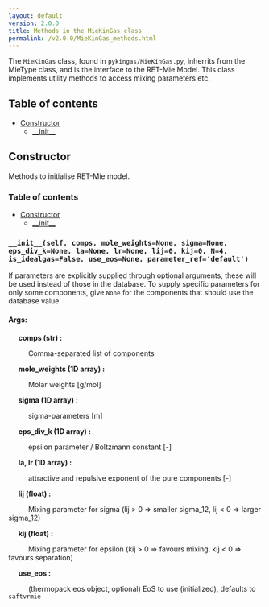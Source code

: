 ```yaml
---
layout: default
version: 2.0.0
title: Methods in the MieKinGas class
permalink: /v2.0.0/MieKinGas_methods.html
---
```


<!--- 
Generated at: 2023-11-06T11:51:33.100771
This is an auto-generated file, generated using the script at KineticGas/pyUtils/markdown_from_docstrings.py
The file is created by parsing the docstrings of the methods in the 
MieKinGas class. For instructions on how to use the parser routines, see the
file KineticGas/pyUtils/markdown_from_docstrings.py--->

The `MieKinGas` class, found in `pykingas/MieKinGas.py`, inherrits from the MieType class, and  is the interface to the 
RET-Mie Model. This class implements utility methods to access mixing parameters etc.

## Table of contents
  * [Constructor](#constructor)
    * [\_\_init\_\_](#__init__self-comps-mole_weightsnone-sigmanone-eps_div_knone-lanone-lrnone-lij0-kij0-n4-is_idealgasfalse-use_eosnone-parameter_refdefault)

## Constructor

Methods to initialise RET-Mie model.

### Table of contents
  * [Constructor](#constructor)
    * [\_\_init\_\_](#__init__self-comps-mole_weightsnone-sigmanone-eps_div_knone-lanone-lrnone-lij0-kij0-n4-is_idealgasfalse-use_eosnone-parameter_refdefault)


### `__init__(self, comps, mole_weights=None, sigma=None, eps_div_k=None, la=None, lr=None, lij=0, kij=0, N=4, is_idealgas=False, use_eos=None, parameter_ref='default')`
If parameters are explicitly supplied through optional arguments, these will be used instead of those in the database.
To supply specific parameters for only some components, give `None` for the components that should use the database
value


#### Args:

&nbsp;&nbsp;&nbsp;&nbsp; **comps (str) :** 

&nbsp;&nbsp;&nbsp;&nbsp; &nbsp;&nbsp;&nbsp;&nbsp;  Comma-separated list of components

&nbsp;&nbsp;&nbsp;&nbsp; **mole_weights (1D array) :** 

&nbsp;&nbsp;&nbsp;&nbsp; &nbsp;&nbsp;&nbsp;&nbsp;  Molar weights [g/mol]

&nbsp;&nbsp;&nbsp;&nbsp; **sigma (1D array) :** 

&nbsp;&nbsp;&nbsp;&nbsp; &nbsp;&nbsp;&nbsp;&nbsp;  sigma-parameters [m]

&nbsp;&nbsp;&nbsp;&nbsp; **eps_div_k (1D array) :** 

&nbsp;&nbsp;&nbsp;&nbsp; &nbsp;&nbsp;&nbsp;&nbsp;  epsilon parameter / Boltzmann constant [-]

&nbsp;&nbsp;&nbsp;&nbsp; **la, lr (1D array) :** 

&nbsp;&nbsp;&nbsp;&nbsp; &nbsp;&nbsp;&nbsp;&nbsp;  attractive and repulsive exponent of the pure components [-]

&nbsp;&nbsp;&nbsp;&nbsp; **lij (float) :** 

&nbsp;&nbsp;&nbsp;&nbsp; &nbsp;&nbsp;&nbsp;&nbsp;  Mixing parameter for sigma (lij > 0 => smaller sigma_12, lij < 0 => larger sigma_12)

&nbsp;&nbsp;&nbsp;&nbsp; **kij (float) :** 

&nbsp;&nbsp;&nbsp;&nbsp; &nbsp;&nbsp;&nbsp;&nbsp;  Mixing parameter for epsilon (kij > 0 => favours mixing, kij < 0 => favours separation)

&nbsp;&nbsp;&nbsp;&nbsp; **use_eos :** 

&nbsp;&nbsp;&nbsp;&nbsp; &nbsp;&nbsp;&nbsp;&nbsp;  (thermopack eos object, optional) EoS to use (initialized), defaults to `saftvrmie`

